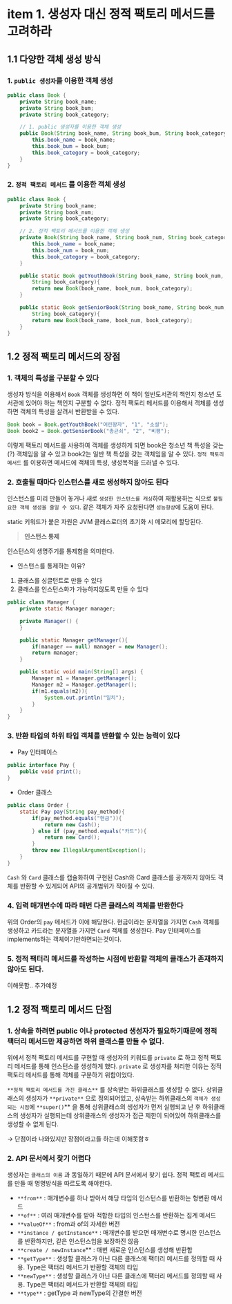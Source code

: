 # item 1. 생성자 대신 정적 팩토리 메서드를 고려하라

## 1.1 다양한 객체 생성 방식

### 1. `public 생성자`를 이용한 객체 생성

```java
public class Book {
    private String book_name;
    private String book_bum;
    private String book_category;

    // 1. public 생성자를 이용한 객체 생성
    public Book(String book_name, String book_bum, String book_category) {
        this.book_name = book_name;
        this.book_bum = book_bum;
        this.book_category = book_category;
    }
}
```

### 2. `정적 팩토리 메서드` 를 이용한 객체 생성

```java
public class Book {
    private String book_name;
    private String book_num;
    private String book_category;

    // 2. 정적 팩토리 메서드를 이용한 객체 생성
    private Book(String book_name, String book_num, String book_category) {
        this.book_name = book_name;
        this.book_num = book_num;
        this.book_category = book_category;
    }

    public static Book getYouthBook(String book_name, String book_num, 
		String book_category){
        return new Book(book_name, book_num, book_category);
    }

    public static Book getSeniorBook(String book_name, String book_num, 
		String book_category){
        return new Book(book_name, book_num, book_category);
    }
}
```

## 1.2 정적 팩토리 메서드의 장점

### 1. 객체의 특성을 구분할 수 있다

생성자 방식을 이용해서 `Book` 객체를 생성하면 이 책이 일반도서관의 책인지 청소년 도서관에 있어야 하는 책인지 구분할 수 없다. 정적 팩토리 메서드를 이용해서 객체를 생성하면 객체의 특성을 살려서 반환받을 수 있다.

```java
Book book = Book.getYouthBook("어린왕자", "1", "소설");
Book book2 = Book.getSeniorBook("총균쇠", "2", "비평");
```

이렇게 팩토리 메서드를 사용하여 객체를 생성하게 되면 book은 청소년 책 특성을 갖는(?) 객체임을 알 수 있고 book2는 일반 책 특성을 갖는 객체임을 알 수 있다. `정적 팩토리 메서드` 를 이용하면 메서드에 객체의 특성, 생성목적을 드러낼 수 있다. 

### 2. 호출될 때마다 인스턴스를 새로 생성하지 않아도 된다

인스턴스를 미리 만들어 놓거나 새로 `생성한 인스턴스를 캐싱`하여 재활용하는 식으로 `불필요한 객체 생성을 줄일 수 있다`. 같은 객체가 자주 요청된다면 `성능향상`에 도움이 된다. 

static 키워드가 붙은 자원은 JVM 클래스로더의 초기화 시 메모리에 할당된다. 

> **인스턴스 통제**

인스턴스의 생명주기를 통제함을 의미한다. 

- 인스턴스를 통제하는 이유?
1. 클래스를 싱글턴트로 만들 수 있다
2. 클래스를 인스턴스화가 가능하지않도록 만들 수 있다

```java
public class Manager {
    private static Manager manager;

    private Manager() {
    }

    public static Manager getManager(){
        if(manager == null) manager = new Manager();
        return manager;
    }

    public static void main(String[] args) {
        Manager m1 = Manager.getManager();
        Manager m2 = Manager.getManager();
        if(m1.equals(m2)){
            System.out.println("일치");
        }
    }
}
```

### 3. 반환 타입의 하위 타입 객체를 반환할 수 있는 능력이 있다

- Pay 인터페이스

```java
public interface Pay {
    public void print();
}
```

- Order 클래스

```java
public class Order {
    static Pay pay(String pay_method){
        if(pay_method.equals("현금")){
            return new Cash();
        } else if (pay_method.equals("카드")){
            return new Card();
        }
        throw new IllegalArgumentException();
    }
}
```

 `Cash` 와 `Card` 클래스를 캡슐화하여 구현된 Cash와 Card 클래스를 공개하지 않아도 객체를 반환할 수 있게되어 API의 공개범위가 작아질 수 있다. 

### 4. 입력 매개변수에 따라 매번 다른 클래스의 객체를 반환한다

위의 Order의 `pay` 메서드가 이에 해당한다. 현금이라는 문자열을 가지면 `Cash` 객체를 생성하고 카드라는 문자열을 가지면 `Card` 객체를 생성한다. Pay 인터페이스를 implements하는 객체이기만하면되는것이다.

### 5. 정적 팩터리 메서드를 작성하는 시점에 반환할 객체의 클래스가 존재하지 않아도 된다.

이해못함.. 추가예정

## 1.2 정적 팩토리 메서드 단점

### 1. 상속을 하려면 public 이나 protected 생성자가 필요하기때문에 정적 팩터리 메서드만 제공하면 하위 클래스를 만들 수 없다.

위에서 정적 팩토리 메서드를 구현할 때 생성자의 키워드를 `private` 로 하고 정적 팩토리 메서드를 통해 인스턴스를 생성하게 했다. `private` 로 생성자를 처리한 이유는 정적 팩토리 메서드를 통해 객체를 구분하기 위함이었다. 

`**정적 팩토리 메서드를 가진 클래스**` 를 상속받는 하위클래스를 생성할 수 없다. 상위클래스의 생성자가 `**private**` 으로 정의되어있고, 상속받는 하위클래스의 `객체가 생성되는 시점`에 `**super()`** 을 통해 상위클래스의 생성자가 먼저 실행되고 난 후 하위클래스의 생성자가 실행되는데 상위클래스의 생성자가 접근 제한이 되어있어 하위클래스를 생성할 수 없게 된다.

→ 단점이라 나와있지만 장점이라고들 하는데 이해못함ㅎ

### 2. API 문서에서 찾기 어렵다

생성자는 `클래스의 이름` 과 동일하기 때문에 API 문서에서 찾기 쉽다. 정적 팩토리 메서드를 만들 때 명명방식을 따르도록 해야한다.

- `**from**` : 매개변수를 하나 받아서 해당 타입의 인스턴스를 반환하는 형변환 메서드
- `**of**` : 여러 매개변수를 받아 적합한 타입의 인스턴스를 반환하는 집계 메서드
- `**valueOf**` : from과 of의 자세한 버전
- `**instance / getInstance**` : 매개변수를 받으면 매개변수로 명시한 인스턴스를 반환하지만, 같은 인스턴스임을 보장하진 않음
- `**create / newInstance`** : 매번 새로운 인스턴스를 생성해 반환함
- `**getType**` : 생성할 클래스가 아닌 다른 클래스에 팩터리 메서드를 정의할 때 사용. Type은 팩터리 메서드가 반환할 객체의 타입
- `**newType**` : 생성할 클래스가 아닌 다른 클래스에 팩터리 메서드를 정의할 때 사용. Type은 팩터리 메서드가 반환할 객체의 타입
- `**type**` : getType 과 newType의 간결한 버전